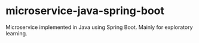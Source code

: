 # microservice-java-spring-boot
Microservice implemented in Java using Spring Boot. Mainly for exploratory learning.
